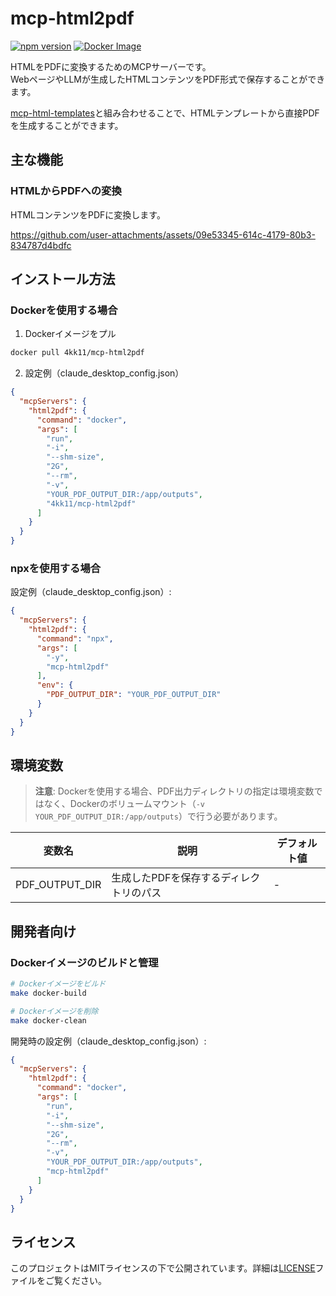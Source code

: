 # mcp-html2pdf

[![npm version](https://badge.fury.io/js/mcp-html2pdf.svg)](https://www.npmjs.com/package/mcp-html2pdf)
[![Docker Image](https://img.shields.io/docker/v/4kk11/mcp-html2pdf?logo=docker)](https://hub.docker.com/r/4kk11/mcp-html2pdf)

HTMLをPDFに変換するためのMCPサーバーです。  
WebページやLLMが生成したHTMLコンテンツをPDF形式で保存することができます。

[mcp-html-templates](https://github.com/4kk11/mcp-html-templates)と組み合わせることで、HTMLテンプレートから直接PDFを生成することができます。

## 主な機能

### HTMLからPDFへの変換
HTMLコンテンツをPDFに変換します。

https://github.com/user-attachments/assets/09e53345-614c-4179-80b3-834787d4bdfc

## インストール方法

### Dockerを使用する場合

1. Dockerイメージをプル
```bash
docker pull 4kk11/mcp-html2pdf
```

2. 設定例（claude_desktop_config.json）
```json
{
  "mcpServers": {
    "html2pdf": {
      "command": "docker",
      "args": [
        "run",
        "-i",
        "--shm-size",
        "2G",
        "--rm",
        "-v",
        "YOUR_PDF_OUTPUT_DIR:/app/outputs",
        "4kk11/mcp-html2pdf"
      ]
    }
  }
}
```

### npxを使用する場合

設定例（claude_desktop_config.json）:
```json
{
  "mcpServers": {
    "html2pdf": {
      "command": "npx",
      "args": [
        "-y",
        "mcp-html2pdf"
      ],
      "env": {
        "PDF_OUTPUT_DIR": "YOUR_PDF_OUTPUT_DIR"
      }
    }
  }
}
```

## 環境変数

> **注意**: Dockerを使用する場合、PDF出力ディレクトリの指定は環境変数ではなく、Dockerのボリュームマウント（`-v YOUR_PDF_OUTPUT_DIR:/app/outputs`）で行う必要があります。

| 変数名 | 説明 | デフォルト値 |
|--------|------|--------------|
| PDF_OUTPUT_DIR | 生成したPDFを保存するディレクトリのパス | - |

## 開発者向け

### Dockerイメージのビルドと管理

```bash
# Dockerイメージをビルド
make docker-build

# Dockerイメージを削除
make docker-clean
```

開発時の設定例（claude_desktop_config.json）:
```json
{
  "mcpServers": {
    "html2pdf": {
      "command": "docker",
      "args": [
        "run",
        "-i",
        "--shm-size",
        "2G",
        "--rm",
        "-v",
        "YOUR_PDF_OUTPUT_DIR:/app/outputs",
        "mcp-html2pdf"
      ]
    }
  }
}
```

## ライセンス

このプロジェクトはMITライセンスの下で公開されています。詳細は[LICENSE](LICENSE)ファイルをご覧ください。
